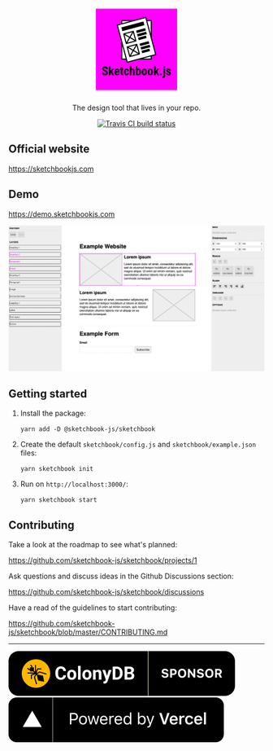 <div align="center">
  <h1>
    <img src="images/logo.png" alt="Sketchbook.js" width="160" />
  </h1>
  <p>The design tool that lives in your repo.</p>
  <p>
    <a href="https://travis-ci.org/github/sketchbook-js/sketchbook"><img alt="Travis CI build status" src="https://img.shields.io/travis/sketchbook-js/sketchbook" /></a>
  </p>
</div>

## Official website

https://sketchbookjs.com

## Demo

https://demo.sketchbookjs.com

![](images/screenshot.png)

## Getting started

1.  Install the package:

    ```
    yarn add -D @sketchbook-js/sketchbook
    ```

2.  Create the default `sketchbook/config.js` and `sketchbook/example.json` files:

    ```
    yarn sketchbook init
    ```

3.  Run on `http://localhost:3000/`:

    ```
    yarn sketchbook start
    ```

## Contributing

Take a look at the roadmap to see what's planned:

https://github.com/sketchbook-js/sketchbook/projects/1

Ask questions and discuss ideas in the Github Discussions section:

https://github.com/sketchbook-js/sketchbook/discussions

Have a read of the guidelines to start contributing:

https://github.com/sketchbook-js/sketchbook/blob/master/CONTRIBUTING.md

---

[![ColonyDB](images/colonydb-sponsor.svg)](https://colonydb.com/?utm_source=sketchbook-js&utm_campaign=oss)
[![Powered by Vercel](images/powered-by-vercel.svg)](https://vercel.com?utm_source=sketchbook-js&utm_campaign=oss)
